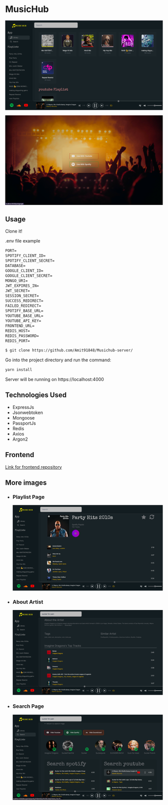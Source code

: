 # MusicHub

![Homepage](./images/homepage.png)

![LoginPage](./images/loginPage.png)

## Usage

Clone it!

.env file example

```
PORT=
SPOTIFY_CLIENT_ID=
SPOTIFY_CLIENT_SECRET=
DATABASE=
GOOGLE_CLIENT_ID=
GOOGLE_CLIENT_SECRET=
MONGO_URI=
JWT_EXPIRES_IN=
JWT_SECRET=
SESSION_SECRET=
SUCCESS_REDIRECT=
FAILED_REDIRECT=
SPOTIFY_BASE_URL=
YOUTUBE_BASE_URL=
YOUTUBE_API_KEY=
FRONTEND_URL=
REDIS_HOST=
REDIS_PASSWORD=
REDIS_PORT=
```

```sh
$ git clone https://github.com/Amit91848/Musichub-server/
```

Go into the project directory and run the command:

```sh
yarn install
```

Server will be running on https://localhost:4000

## Technologies Used

- ExpressJs
- Jsonwebtoken
- Mongoose
- PassportJs
- Redis
- Axios
- Argon2

## Frontend

<a href="https://github.com/Amit91848/Musichub-client">Link for frontend repository</a>

## More images

- ### Playlist Page

  ![PlaylisPage](./images/playlistPage.png)

- ### About Artist

  ![AboutArtist](./images/artistPage.png)

- ### Search Page
  ![SearchPage](./images/searchSong.png)
